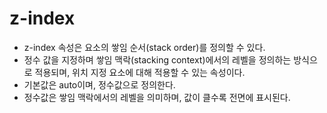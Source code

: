 # z-index

- z-index 속성은 요소의 쌓임 순서(stack order)를 정의할 수 있다.
- 정수 값을 지정하며 쌓임 맥락(stacking context)에서의 레벨을 정의하는 방식으로 적용되며, 위치 지정 요소에 대해 적용할 수 있는 속성이다.
- 기본값은 auto이며, 정수값으로 정의한다.
- 정수값은 쌓임 맥락에서의 레벨을 의미하며, 값이 클수록 전면에 표시된다.